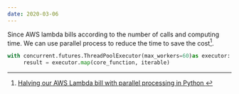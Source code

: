 ```yaml
---
date: 2020-03-06
---
```

Since AWS lambda bills according to the number of calls and computing time. We can use parallel process to reduce the time to save the cost[^1].

```python
with concurrent.futures.ThreadPoolExecutor(max_workers=60)as executor:
     result = executor.map(core_function, iterable)
```

[^1]: [Halving our AWS Lambda bill with parallel processing in Python ](x-devonthink-item://BB5FD9CE-61BD-4741-BF37-65613C7231CF)

